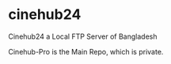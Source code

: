 cinehub24
=========

Cinehub24 a Local FTP Server of Bangladesh

Cinehub-Pro is the Main Repo, which is private. 
